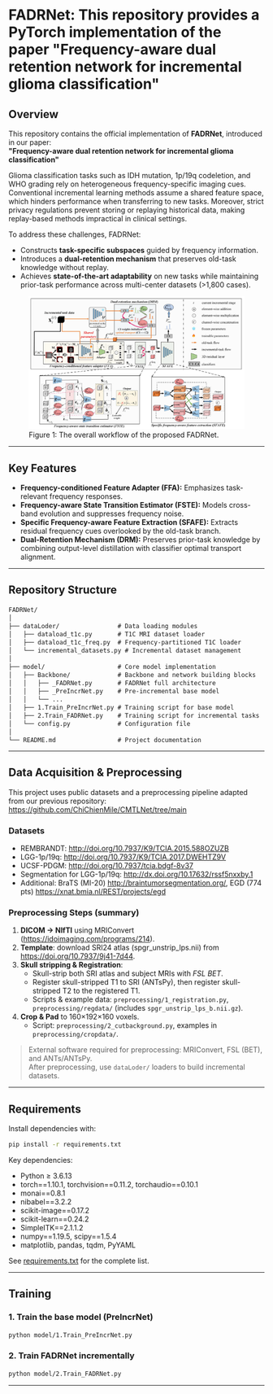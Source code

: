 # FADRNet: This repository provides a PyTorch implementation of the paper "Frequency-aware dual retention network for incremental glioma classification"

## Overview
This repository contains the official implementation of **FADRNet**, introduced in our paper:  
**"Frequency-aware dual retention network for incremental glioma classification"**  

Glioma classification tasks such as IDH mutation, 1p/19q codeletion, and WHO grading rely on heterogeneous frequency-specific imaging cues. Conventional incremental learning methods assume a shared feature space, which hinders performance when transferring to new tasks. Moreover, strict privacy regulations prevent storing or replaying historical data, making replay-based methods impractical in clinical settings.  

To address these challenges, FADRNet:  
- Constructs **task-specific subspaces** guided by frequency information.  
- Introduces a **dual-retention mechanism** that preserves old-task knowledge without replay.  
- Achieves **state-of-the-art adaptability** on new tasks while maintaining prior-task performance across multi-center datasets (>1,800 cases).  

<figure>
  <img src="FADRNet.png" alt="Architecture Diagram" width="1200">
  <figcaption>Figure 1: The overall workflow of the proposed FADRNet.</figcaption>
</figure>

---

## Key Features
- **Frequency-conditioned Feature Adapter (FFA):** Emphasizes task-relevant frequency responses.  
- **Frequency-aware State Transition Estimator (FSTE):** Models cross-band evolution and suppresses frequency noise.  
- **Specific Frequency-aware Feature Extraction (SFAFE):** Extracts residual frequency cues overlooked by the old-task branch.  
- **Dual-Retention Mechanism (DRM):** Preserves prior-task knowledge by combining output-level distillation with classifier optimal transport alignment.  

---

## Repository Structure
```
FADRNet/
│
├── dataLoder/                # Data loading modules
│   ├── dataload_t1c.py       # T1C MRI dataset loader
│   ├── dataload_t1c_freq.py  # Frequency-partitioned T1C loader
│   └── incremental_datasets.py # Incremental dataset management
│
├── model/                    # Core model implementation
│   ├── Backbone/             # Backbone and network building blocks
│   │   ├── _FADRNet.py       # FADRNet full architecture
│   │   ├── _PreIncrNet.py    # Pre-incremental base model
│   │   └── ...
│   ├── 1.Train_PreIncrNet.py # Training script for base model
│   ├── 2.Train_FADRNet.py    # Training script for incremental tasks
│   └── config.py             # Configuration file
│
└── README.md                 # Project documentation
```

---

## Data Acquisition & Preprocessing

This project uses public datasets and a preprocessing pipeline adapted from our previous repository:  
https://github.com/ChiChienMile/CMTLNet/tree/main

### Datasets
- REMBRANDT: http://doi.org/10.7937/K9/TCIA.2015.588OZUZB
- LGG-1p/19q: http://doi.org/10.7937/K9/TCIA.2017.DWEHTZ9V
- UCSF-PDGM: http://doi.org/10.7937/tcia.bdgf-8v37
- Segmentation for LGG-1p/19q: http://dx.doi.org/10.17632/rssf5nxxby.1
- Additional: BraTS (MI-20) http://braintumorsegmentation.org/, EGD (774 pts) https://xnat.bmia.nl/REST/projects/egd

### Preprocessing Steps (summary)
1) **DICOM -> NIfTI** using MRIConvert (https://idoimaging.com/programs/214).  
2) **Template**: download SRI24 atlas (spgr_unstrip_lps.nii) from https://doi.org/10.7937/9j41-7d44.  
3) **Skull stripping & Registration**:  
   - Skull-strip both SRI atlas and subject MRIs with *FSL BET*.  
   - Register skull-stripped T1 to SRI (ANTsPy), then register skull-stripped T2 to the registered T1.  
   - Scripts & example data: `preprocessing/1_registration.py`, `preprocessing/regdata/` (includes `spgr_unstrip_lps_b.nii.gz`).  
4) **Crop & Pad** to 160×192×160 voxels.  
   - Script: `preprocessing/2_cutbackground.py`, examples in `preprocessing/cropdata/`.

> External software required for preprocessing: MRIConvert, FSL (BET), and ANTs/ANTsPy.  
> After preprocessing, use `dataLoder/` loaders to build incremental datasets.

---

## Requirements

Install dependencies with:
```bash
pip install -r requirements.txt
```

Key dependencies:
- Python ≥ 3.6.13  
- torch==1.10.1, torchvision==0.11.2, torchaudio==0.10.1  
- monai==0.8.1  
- nibabel==3.2.2  
- scikit-image==0.17.2  
- scikit-learn==0.24.2  
- SimpleITK==2.1.1.2  
- numpy==1.19.5, scipy==1.5.4  
- matplotlib, pandas, tqdm, PyYAML  

See [requirements.txt](requirements.txt) for the complete list.

---

## Training

### 1. Train the base model (PreIncrNet)
```bash
python model/1.Train_PreIncrNet.py
```

### 2. Train FADRNet incrementally
```bash
python model/2.Train_FADRNet.py
```

---
